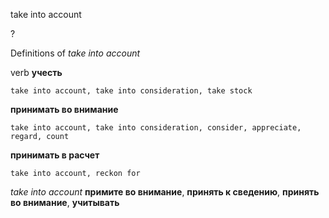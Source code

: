 take into account

?


Definitions of _take into account_

verb
**учесть**

    take into account, take into consideration, take stock
**принимать во внимание**

    take into account, take into consideration, consider, appreciate, regard, count
**принимать в расчет**

    take into account, reckon for

_take into account_
**примите во внимание**, **принять к сведению**, **принять во внимание**, **учитывать**